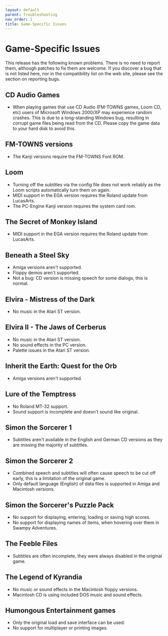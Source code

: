 ```yaml
---
layout: default
parent: Troubleshooting
nav_order: 1
title: Game-Specific Issues
---
```


# Game-Specific Issues

This release has the following known problems. There is no need to report them, although patches to fix them are welcome. If you discover a bug that is not listed here, nor in the compatibility list on the web site, please see the section on reporting bugs.

## CD Audio Games

- When playing games that use CD Audio (FM-TOWNS games, Loom CD, etc) users of Microsoft Windows 2000/XP may experience random crashes. This is due to a long-standing Windows bug, resulting in corrupt game files being read from the CD. Please copy the game data to your hard disk to avoid this.
 
## FM-TOWNS versions

- The Kanji versions require the FM-TOWNS Font ROM.

## Loom

- Turning off the subtitles via the config file does not work reliably as the Loom scripts automatically turn them on again.
- MIDI support in the EGA version requires the Roland update from LucasArts.
- The PC-Engine Kanji version requires the system card rom.

## The Secret of Monkey Island

- MIDI support in the EGA version requires the Roland update from LucasArts.

## Beneath a Steel Sky

- Amiga versions aren't supported.
- Floppy demos aren't supported.
- Not a bug: CD version is missing speech for some dialogs, this is normal.

## Elvira - Mistress of the Dark

- No music in the Atari ST version.

## Elvira II - The Jaws of Cerberus

- No music in the Atari ST version.
- No sound effects in the PC version.
- Palette issues in the Atari ST version.

## Inherit the Earth: Quest for the Orb

- Amiga versions aren't supported.

## Lure of the Temptress

- No Roland MT-32 support.
- Sound support is incomplete and doesn't sound like original.

## Simon the Sorcerer 1

- Subtitles aren't available in the English and German CD versions as they are missing the majority of subtitles.

## Simon the Sorcerer 2

- Combined speech and subtitles will often cause speech to be cut off early, this is a limitation of the original game.
- Only default language (English) of data files is supported in Amiga and Macintosh versions.

## Simon the Sorcerer's Puzzle Pack

- No support for displaying, entering, loading or saving high scores.
- No support for displaying names of items, when hovering over them in Swampy Adventures.

## The Feeble Files

- Subtitles are often incomplete, they were always disabled in the original game.

## The Legend of Kyrandia

- No music or sound effects in the Macintosh floppy versions.
- Macintosh CD is using included DOS music and sound effects.

## Humongous Entertainment games

- Only the original load and save interface can be used.
- No support for multiplayer or printing images.

